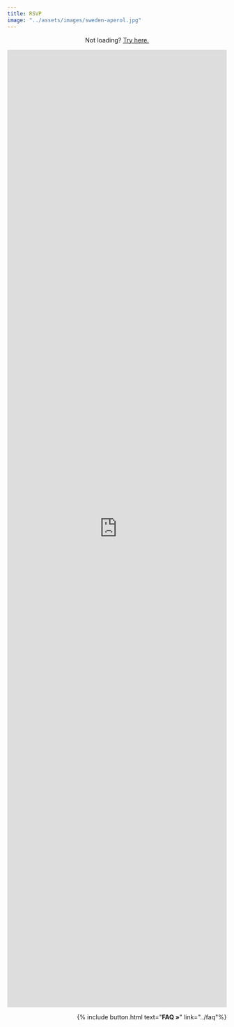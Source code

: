 ```yaml
---
title: RSVP
image: "../assets/images/sweden-aperol.jpg"
---
```


<p style='text-align: center'> Not loading? <a href='https://docs.google.com/forms/d/1kFwndXfKQ9yjAimkgeKwLa91xdbnjOlRbYGOv2gjS1w/edit'>Try here.</a> </p>

<iframe src="https://docs.google.com/forms/d/e/1FAIpQLSchsofehS-5JVzQJyK0pelgE1qeDouZDBcHBb19trXKDn22Ew/viewform?embedded=true" width="100%" height="2200" frameborder="0" marginheight="0" marginwidth="0">Loading…</iframe>

<p style='text-align: right'>
{% include button.html text="<b>FAQ »</b>" link="../faq"%}
</p>
